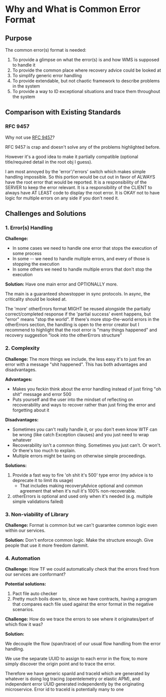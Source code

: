 # Why and What is Common Error Format

## Purpose

The common error(s) format is needed:

1. To provide a glimpse on what the error(s) is and how WMS is supposed to handle it
2. To provide the common place where recovery advice could be looked at
3. To simplify generic error handling
4. To provide extendable, but not chaotic framework to describe problems in the system
5. To provide a way to ID exceptional situations and trace them throughout the system

## Comparison with Existing Standards

### RFC 9457

Why not use [RFC 9457](https://www.rfc-editor.org/rfc/rfc9457.html)?

RFC 9457 is crap and doesn't solve any of the problems highlighted before.

However it's a good idea to make it partially compatible (optional title/required detail in the root obj I guess).

I am most annoyed by the 'error'/'errors' switch which makes simple handling impossible. So this portion would be cut out in favor of ALWAYS have the root error that would be reported. It is a responsibility of the SERVER to keep the error relevant. It is a responsibility of the CLIENT to always have AT LEAST code to display the root error. It is OKAY not to have logic for multiple errors on any side if you don't need it.

## Challenges and Solutions

### 1. Error(s) Handling

**Challenge:**
- In some cases we need to handle one error that stops the execution of some process
- In some -- we need to handle multiple errors, and every of those is stopping the execution
- In some others we need to handle multiple errors that don't stop the execution

**Solution:**
Have one main error and OPTIONALLY more. 

The main is a guaranteed showstopper in sync protocols. In async, the criticality should be looked at. 

The 'more' otherErrors format MIGHT be reused alongside the partially correct/completed response if the 'partial success' event happens, but "error" means "stop the world". If there's more stop-the-world errors in the otherErrors section, the handling is open to the error creator but I recommend to highlight that the root error is "many things happened" and recovery suggestion "look into the otherErrors structure"

### 2. Complexity

**Challenge:**
The more things we include, the less easy it's to just fire an error with a message "shit happened". This has both advantages and disadvantages.

**Advantages:**
- Makes you feckin think about the error handling instead of just firing "oh shit" message and error 500
- Puts yourself and the user into the mindset of reflecting on recoverability and ways to recover rather than just firing the error and forgetting about it

**Disadvantages:**
- Sometimes you can't really handle it, or you don't even know WTF can be wrong (like catch Exception clauses) and you just need to wrap whatever
- Recoverability isn't a common thing. Sometimes you just can't. Or won't. Or there's too much to explain.
- Multiple errors might be taxing on otherwise simple proceedings.

**Solutions:**
1. Provide a fast way to fire 'oh shit it's 500' type error (my advice is to deprecate it to limit its usage)
   - That includes making recoveryAdvice optional and common agreement that when it's null it's 100% non-recoverable.
2. otherErrors is optional and used only when it's needed (e.g. multiple simple validations failed)

### 3. Non-viability of Library

**Challenge:**
Format is common but we can't guarantee common logic even within our services.

**Solution:**
Don't enforce common logic. Make the structure enough. Give people that use it more freedom dammit.

### 4. Automation

**Challenge:**
How TF we could automatically check that the errors fired from our services are conformant?

**Potential solutions:**
1. Pact file auto checker
2. Pretty much boils down to, since we have contracts, having a program that compares each file used against the error format in the negative scenarios.

**Challenge:**
How do we trace the errors to see where it originates/pert of which flow it was?

**Solution:**

We decouple the flow (span/trace) of our usual flow handling from the error handling. 

We use the separate UUID to assign to each error in the flow, to more simply discover the origin point and to trace the error.

Therefore we have generic spanId and traceId which are generated by whatever is doing log tracing (opentelemetry or elastic APM), and independent error UUID generated independently by the originating microservice. Error id to traceId is potentially many to one
 